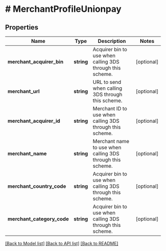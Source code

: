 # # MerchantProfileUnionpay

## Properties

Name | Type | Description | Notes
------------ | ------------- | ------------- | -------------
**merchant_acquirer_bin** | **string** | Acquirer bin to use when calling 3DS through this scheme. | [optional]
**merchant_url** | **string** | URL to send when calling 3DS through this scheme. | [optional]
**merchant_acquirer_id** | **string** | Merchant ID to use when calling 3DS through this scheme. | [optional]
**merchant_name** | **string** | Merchant name to use when calling 3DS through this scheme. | [optional]
**merchant_country_code** | **string** | Acquirer bin to use when calling 3DS through this scheme. | [optional]
**merchant_category_code** | **string** | Acquirer bin to use when calling 3DS through this scheme. | [optional]

[[Back to Model list]](../../README.md#models) [[Back to API list]](../../README.md#endpoints) [[Back to README]](../../README.md)
